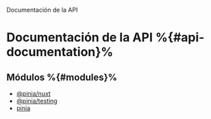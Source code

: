 Documentación de la API

# Documentación de la API %{#api-documentation}%

## Módulos %{#modules}%

- [@pinia/nuxt](modules/pinia_nuxt.md)
- [@pinia/testing](modules/pinia_testing.md)
- [pinia](modules/pinia.md)
